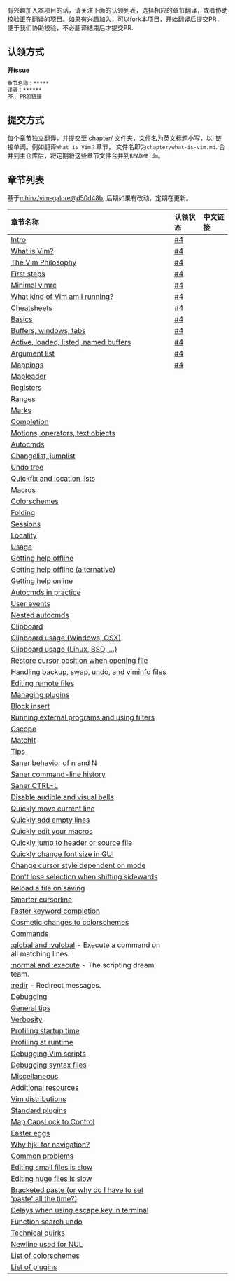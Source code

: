 有兴趣加入本项目的话，请关注下面的认领列表，选择相应的章节翻译，或者协助校验正在翻译的项目。如果有兴趣加入，可以fork本项目，开始翻译后提交PR，便于我们协助校验，不必翻译结束后才提交PR.

## 认领方式

**开issue**

```md
章节名称：*****
译者：******
PR: PR的链接
```

## 提交方式

每个章节独立翻译，并提交至 [chapter/](chapter/) 文件夹，文件名为英文标题小写，以`-`链接单词。例如翻译`What is Vim？`章节， 文件名即为`chapter/what-is-vim.md`. 合并到主仓库后，将定期将这些章节文件合并到`README.dm`。

## 章节列表

基于[mhinz/vim-galore@d50d48b](https://github.com/mhinz/vim-galore/tree/d50d48bce40bbbd99a0528a2893b00cf54a6f4b9), 后期如果有改动，定期在更新。

|章节名称|认领状态|中文链接|
|:------|:------|:------|
| [Intro](https://github.com/mhinz/vim-galore#intro) | [#4] | |
| [What is Vim?](https://github.com/mhinz/vim-galore#what-is-vim) | [#4] | |
| [The Vim Philosophy](https://github.com/mhinz/vim-galore#the-vim-philosophy) | [#4] | |
| [First steps](https://github.com/mhinz/vim-galore#first-steps) | [#4] | |
| [Minimal vimrc](https://github.com/mhinz/vim-galore#minimal-vimrc) | [#4] | |
| [What kind of Vim am I running?](https://github.com/mhinz/vim-galore#what-kind-of-vim-am-i-running) | [#4] | |
| [Cheatsheets](https://github.com/mhinz/vim-galore#cheatsheets) | [#4] | |
| [Basics](https://github.com/mhinz/vim-galore#basics-1) | [#4] | |
| [Buffers, windows, tabs](https://github.com/mhinz/vim-galore#buffers-windows-tabs) | [#4] | |
| [Active, loaded, listed, named buffers](https://github.com/mhinz/vim-galore#active-loaded-listed-named-buffers) | [#4] | |
| [Argument list](https://github.com/mhinz/vim-galore#argument-list) | [#4] | |
| [Mappings](https://github.com/mhinz/vim-galore#mappings) | [#4] | |
| [Mapleader](https://github.com/mhinz/vim-galore#mapleader) | | |
| [Registers](https://github.com/mhinz/vim-galore#registers) | | |
| [Ranges](https://github.com/mhinz/vim-galore#ranges) | | |
| [Marks](https://github.com/mhinz/vim-galore#marks) | | |
| [Completion](https://github.com/mhinz/vim-galore#completion) | | |
| [Motions, operators, text objects](https://github.com/mhinz/vim-galore#motions-operators-text-objects) | | |
| [Autocmds](https://github.com/mhinz/vim-galore#autocmds) | | |
| [Changelist, jumplist](https://github.com/mhinz/vim-galore#changelist-jumplist) | | |
| [Undo tree](https://github.com/mhinz/vim-galore#undo-tree) | | |
| [Quickfix and location lists](https://github.com/mhinz/vim-galore#quickfix-and-location-lists) | | |
| [Macros](https://github.com/mhinz/vim-galore#macros) | | |
| [Colorschemes](https://github.com/mhinz/vim-galore#colorschemes) | | |
| [Folding](https://github.com/mhinz/vim-galore#folding) | | |
| [Sessions](https://github.com/mhinz/vim-galore#sessions) | | |
| [Locality](https://github.com/mhinz/vim-galore#locality) | | |
| [Usage](https://github.com/mhinz/vim-galore#usage-1) | | |
| [Getting help offline](https://github.com/mhinz/vim-galore#getting-help-offline) | | |
| [Getting help offline (alternative)](https://github.com/mhinz/vim-galore#getting-help-offline-alternative) | | |
| [Getting help online](https://github.com/mhinz/vim-galore#getting-help-online) | | |
| [Autocmds in practice](https://github.com/mhinz/vim-galore#autocmds-in-practice) | | |
| [User events](https://github.com/mhinz/vim-galore#user-events) | | |
| [Nested autocmds](https://github.com/mhinz/vim-galore#nested-autocmds) | | |
| [Clipboard](https://github.com/mhinz/vim-galore#clipboard) | | |
| [Clipboard usage (Windows, OSX)](https://github.com/mhinz/vim-galore#clipboard-usage-windows-osx) | | |
| [Clipboard usage (Linux, BSD, ...)](https://github.com/mhinz/vim-galore#clipboard-usage-linux-bsd-) | | |
| [Restore cursor position when opening file](https://github.com/mhinz/vim-galore#restore-cursor-position-when-opening-file) | | |
| [Handling backup, swap, undo, and viminfo files](https://github.com/mhinz/vim-galore#handling-backup-swap-undo-and-viminfo-files) | | |
| [Editing remote files](https://github.com/mhinz/vim-galore#editing-remote-files) | | |
| [Managing plugins](https://github.com/mhinz/vim-galore#managing-plugins) | | |
| [Block insert](https://github.com/mhinz/vim-galore#block-insert) | | |
| [Running external programs and using filters](https://github.com/mhinz/vim-galore#running-external-programs-and-using-filters) | | |
| [Cscope](https://github.com/mhinz/vim-galore#cscope) | | |
| [MatchIt](https://github.com/mhinz/vim-galore#matchit) | | |
| [Tips](https://github.com/mhinz/vim-galore#tips-1) | | |
| [Saner behavior of n and N](https://github.com/mhinz/vim-galore#saner-behavior-of-n-and-n) | | |
| [Saner command-line history](https://github.com/mhinz/vim-galore#saner-command-line-history) | | |
| [Saner CTRL-L](https://github.com/mhinz/vim-galore#saner-ctrl-l) | | |
| [Disable audible and visual bells](https://github.com/mhinz/vim-galore#disable-audible-and-visual-bells) | | |
| [Quickly move current line](https://github.com/mhinz/vim-galore#quickly-move-current-line) | | |
| [Quickly add empty lines](https://github.com/mhinz/vim-galore#quickly-add-empty-lines) | | |
| [Quickly edit your macros](https://github.com/mhinz/vim-galore#quickly-edit-your-macros) | | |
| [Quickly jump to header or source file](https://github.com/mhinz/vim-galore#quickly-jump-to-header-or-source-file) | | |
| [Quickly change font size in GUI](https://github.com/mhinz/vim-galore#quickly-change-font-size-in-gui) | | |
| [Change cursor style dependent on mode](https://github.com/mhinz/vim-galore#change-cursor-style-dependent-on-mode) | | |
| [Don't lose selection when shifting sidewards](https://github.com/mhinz/vim-galore#dont-lose-selection-when-shifting-sidewards) | | |
| [Reload a file on saving](https://github.com/mhinz/vim-galore#reload-a-file-on-saving) | | |
| [Smarter cursorline](https://github.com/mhinz/vim-galore#smarter-cursorline) | | |
| [Faster keyword completion](https://github.com/mhinz/vim-galore#faster-keyword-completion) | | |
| [Cosmetic changes to colorschemes](https://github.com/mhinz/vim-galore#cosmetic-changes-to-colorschemes) | | |
| [Commands](https://github.com/mhinz/vim-galore#commands-1) | | |
| [:global and :vglobal](https://github.com/mhinz/vim-galore#global-and-vglobal) - Execute a command on all matching lines. | | |
| [:normal and :execute](https://github.com/mhinz/vim-galore#normal-and-execute) - The scripting dream team. | | |
| [:redir](https://github.com/mhinz/vim-galore#redir) - Redirect messages. | | |
| [Debugging](https://github.com/mhinz/vim-galore#debugging-1) | | |
| [General tips](https://github.com/mhinz/vim-galore#general-tips) | | |
| [Verbosity](https://github.com/mhinz/vim-galore#verbosity) | | |
| [Profiling startup time](https://github.com/mhinz/vim-galore#profiling-startup-time) | | |
| [Profiling at runtime](https://github.com/mhinz/vim-galore#profiling-at-runtime) | | |
| [Debugging Vim scripts](https://github.com/mhinz/vim-galore#debugging-vim-scripts) | | |
| [Debugging syntax files](https://github.com/mhinz/vim-galore#debugging-syntax-files) | | |
| [Miscellaneous](https://github.com/mhinz/vim-galore#miscellaneous-1) | | |
| [Additional resources](https://github.com/mhinz/vim-galore#additional-resources) | | |
| [Vim distributions](https://github.com/mhinz/vim-galore#vim-distributions) | | |
| [Standard plugins](https://github.com/mhinz/vim-galore#standard-plugins) | | |
| [Map CapsLock to Control](https://github.com/mhinz/vim-galore#map-capslock-to-control) | | |
| [Easter eggs](https://github.com/mhinz/vim-galore#easter-eggs) | | |
| [Why hjkl for navigation?](https://github.com/mhinz/vim-galore#why-hjkl-for-navigation) | | |
| [Common problems](https://github.com/mhinz/vim-galore#common-problems-1) | | |
| [Editing small files is slow](https://github.com/mhinz/vim-galore#editing-small-files-is-slow) | | |
| [Editing huge files is slow](https://github.com/mhinz/vim-galore#editing-huge-files-is-slow) | | |
| [Bracketed paste (or why do I have to set 'paste' all the time?)](https://github.com/mhinz/vim-galore#bracketed-paste-or-why-do-i-have-to-set-paste-all-the-time) | | |
| [Delays when using escape key in terminal](https://github.com/mhinz/vim-galore#delays-when-using-escape-key-in-terminal) | | |
| [Function search undo](https://github.com/mhinz/vim-galore#function-search-undo) | | |
| [Technical quirks](https://github.com/mhinz/vim-galore#technical-quirks-1) | | |
| [Newline used for NUL](https://github.com/mhinz/vim-galore#newline-used-for-nul) | | |
| [List of colorschemes](https://github.com/mhinz/vim-galore#list-of-colorschemes-1) | | |
| [List of plugins](https://github.com/mhinz/vim-galorecontents/plugins.md) | | |


<!-- plublic links -->
[#4]: https://github.com/wsdjeg/vim-galore-zh_cn/pull/4
